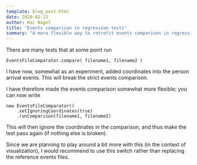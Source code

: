 ```yaml
---
template: blog_post.html
date: 2020-02-13
author: Kai Nagel
title: "Events comparison in regression tests"
summary: "A more flexible way to retrofit events comparison in regression tests."
---
```


There are many tests that at some point run
```
EventsFileComparator.compare( filename1, filename2 )
```
I have now, somewhat as an experiment, added coordinates into the person arrival events.  This will break the strict events comparison.

I have therefore made the events comparison somewhat more flexible; you can now write
```
new EventsFileComparator()
    .setIgnoringCoordinates(true)
    .runComparison(filename1, filename2)
```
This will then ignore the coordinates in the comparison, and thus make the test pass again (if nothing else is broken).  

Since we are planning to play around a bit more with this (in the context of visualization), I would recommend to use this switch rather than replacing the reference events files.
